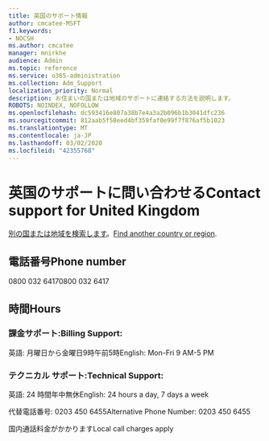 ```yaml
---
title: 英国のサポート情報
author: cmcatee-MSFT
f1.keywords:
- NOCSH
ms.author: cmcatee
manager: mnirkhe
audience: Admin
ms.topic: reference
ms.service: o365-administration
ms.collection: Adm_Support
localization_priority: Normal
description: お住まいの国または地域のサポートに連絡する方法を説明します。
ROBOTS: NOINDEX, NOFOLLOW
ms.openlocfilehash: dc593416e807a38b7e4a3a2b096b1b3041dfc236
ms.sourcegitcommit: 812aab5f58eed4bf359faf0e99f7f876af5b1023
ms.translationtype: MT
ms.contentlocale: ja-JP
ms.lasthandoff: 03/02/2020
ms.locfileid: "42355768"
---
```

# <a name="contact-support-for-united-kingdom"></a><span data-ttu-id="93ac6-103">英国のサポートに問い合わせる</span><span class="sxs-lookup"><span data-stu-id="93ac6-103">Contact support for United Kingdom</span></span>

<span data-ttu-id="93ac6-104">[別の国または地域を検索します](../contact-support-for-business-products.md)。</span><span class="sxs-lookup"><span data-stu-id="93ac6-104">[Find another country or region](../contact-support-for-business-products.md).</span></span>

## <a name="phone-number"></a><span data-ttu-id="93ac6-105">電話番号</span><span class="sxs-lookup"><span data-stu-id="93ac6-105">Phone number</span></span>
<span data-ttu-id="93ac6-106">0800 032 6417</span><span class="sxs-lookup"><span data-stu-id="93ac6-106">0800 032 6417</span></span>

## <a name="hours"></a><span data-ttu-id="93ac6-107">時間</span><span class="sxs-lookup"><span data-stu-id="93ac6-107">Hours</span></span>
### <a name="billing-support"></a><span data-ttu-id="93ac6-108">課金サポート:</span><span class="sxs-lookup"><span data-stu-id="93ac6-108">Billing Support:</span></span>

<span data-ttu-id="93ac6-109">英語: 月曜日から金曜日9時午前5時</span><span class="sxs-lookup"><span data-stu-id="93ac6-109">English: Mon-Fri 9 AM-5 PM</span></span>

### <a name="technical-support"></a><span data-ttu-id="93ac6-110">テクニカル サポート:</span><span class="sxs-lookup"><span data-stu-id="93ac6-110">Technical Support:</span></span>

<span data-ttu-id="93ac6-111">英語: 24 時間年中無休</span><span class="sxs-lookup"><span data-stu-id="93ac6-111">English: 24 hours a day, 7 days a week</span></span>

<span data-ttu-id="93ac6-112">代替電話番号: 0203 450 6455</span><span class="sxs-lookup"><span data-stu-id="93ac6-112">Alternative Phone Number: 0203 450 6455</span></span>

<span data-ttu-id="93ac6-113">国内通話料金がかかります</span><span class="sxs-lookup"><span data-stu-id="93ac6-113">Local call charges apply</span></span>
